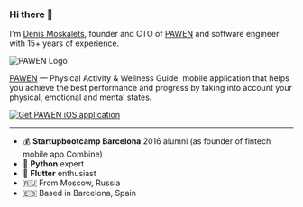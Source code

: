 ### Hi there 👋

I'm [Denis Moskalets](https://www.linkedin.com/in/denyamsk/), founder and CTO of [PAWEN](https://pawen.app) and software engineer with 15+ years of experience.

![PAWEN Logo](https://thumb.tildacdn.com/tild6466-3365-4164-b938-396262356662/-/resize/432x/-/format/webp/Horisontal_Rectangle.png)


[PAWEN](https://pawen.app) — Physical Activity & Wellness Guide, mobile application that helps you achieve the best performance and progress by taking into account your physical, emotional and mental states.

[![Get PAWEN iOS application](https://thumb.tildacdn.com/tild3961-3065-4965-b964-613762636338/-/resize/396x/-/format/webp/App_Store_Clean.png)](https://apps.apple.com/gb/app/pawnen-running/id1568467648?utm_source=direct&utm_medium=github.com&utm_campaign=denya_profile)

---

- 💰 **Startupbootcamp Barcelona** 2016 alumni (as founder of fintech mobile app Combine)
- 🚀 **Python** expert
- 📱 **Flutter** enthusiast
- 🇷🇺 From Moscow, Russia
- 🇪🇸 Based in Barcelona, Spain
